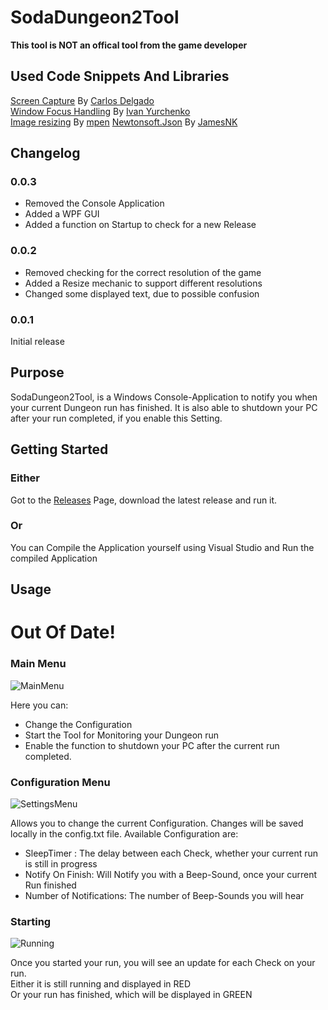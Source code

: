# SodaDungeon2Tool
**This tool is NOT an offical tool from the game developer**
## Used Code Snippets And Libraries
[Screen Capture](https://ourcodeworld.com/articles/read/195/capturing-screenshots-of-different-ways-with-c-and-winforms) By [Carlos Delgado](https://ourcodeworld.com/authors/sdkcarlos)
<br>
[Window Focus Handling](https://stackoverflow.com/a/35018042) By [Ivan Yurchenko](https://stackoverflow.com/users/3731444/ivan-yurchenko)
<br>
[Image resizing](https://stackoverflow.com/a/24199315) By [mpen](https://stackoverflow.com/users/65387/mpen)
[Newtonsoft.Json](https://github.com/JamesNK/Newtonsoft.Json/blob/master/LICENSE.md) By [JamesNK](https://github.com/JamesNK)
## Changelog
### 0.0.3
* Removed the Console Application
* Added a WPF GUI
* Added a function on Startup to check for a new Release
### 0.0.2
* Removed checking for the correct resolution of the game
* Added a Resize mechanic to support different resolutions
* Changed some displayed text, due to possible confusion
### 0.0.1
Initial release
## Purpose
SodaDungeon2Tool, is a Windows Console-Application to notify you when your current Dungeon run has finished.
It is also able to shutdown your PC after your run completed, if you enable this Setting.
## Getting Started
### Either
Got to the [Releases](https://github.com/Death-Truction/SodaDungeon2Tool/releases) Page, download the latest release and run it.
### Or
You can Compile the Application yourself using Visual Studio and Run the compiled Application
## Usage<br>
# Out Of Date!
### Main Menu
![MainMenu](https://raw.githubusercontent.com/Death-Truction/SodaDungeon2Tool/master/Images/mainMenu.png)
  
  
Here you can:
<br>
* Change the Configuration
* Start the Tool for Monitoring your Dungeon run
* Enable the function to shutdown your PC after the current run completed.
### Configuration Menu
![SettingsMenu](https://raw.githubusercontent.com/Death-Truction/SodaDungeon2Tool/master/Images/settingsMenu.png)
  
  
Allows you to change the current Configuration. Changes will be saved locally in the config.txt file.
Available Configuration are:
* SleepTimer : The delay between each Check, whether your current run is still in progress
* Notify On Finish: Will Notify you with a Beep-Sound, once your current Run finished
* Number of Notifications: The number of Beep-Sounds you will hear
### Starting
![Running](https://raw.githubusercontent.com/Death-Truction/SodaDungeon2Tool/master/Images/running.png)
  
  
Once you started your run, you will see an update for each Check on your run.
<br>
Either it is still running and displayed in RED
<br> Or your run has finished, which will be displayed in GREEN

